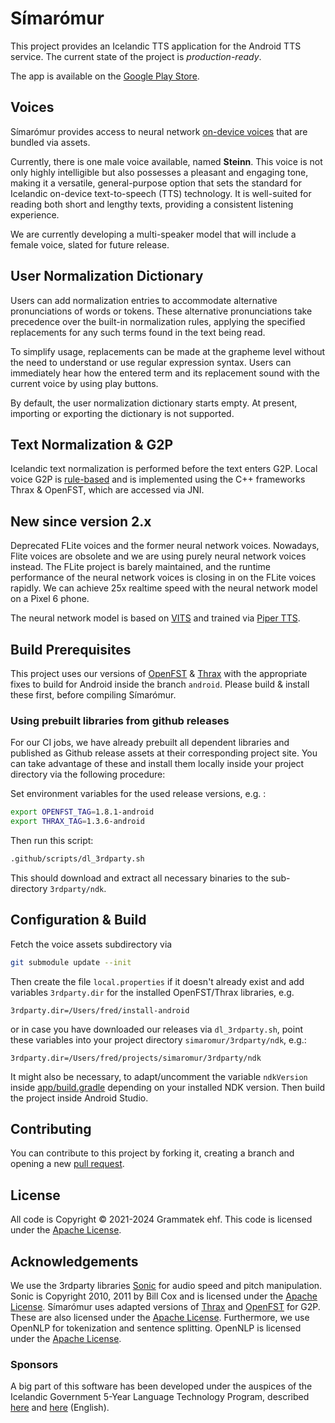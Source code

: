# Símarómur

This project provides an Icelandic TTS application for the Android TTS service. The current state
of the project is *production-ready*.

The app is available on the [Google Play Store](https://play.google.com/store/apps/details?id=com.grammatek.simaromur).

## Voices

Símarómur provides access to neural network [on-device voices](https://github.com/grammatek/simaromur_voices)
that are bundled via assets.

Currently, there is one male voice available, named **Steinn**. This voice is not only highly intelligible
but also possesses a pleasant and engaging tone, making it a versatile, general-purpose option that
sets the standard for Icelandic on-device text-to-speech (TTS) technology. It is well-suited for
reading both short and lengthy texts, providing a consistent listening experience.

We are currently developing a multi-speaker model that will include a female voice, slated for
future release.

## User Normalization Dictionary

Users can add normalization entries to accommodate alternative pronunciations of words or tokens.
These alternative pronunciations take precedence over the built-in normalization rules, applying
the specified replacements for any such terms found in the text being read.

To simplify usage, replacements can be made at the grapheme level without the need to understand or
use regular expression syntax. Users can immediately hear how the entered term and its replacement
sound with the current voice by using play buttons.

By default, the user normalization dictionary starts empty. At present, importing or exporting the
dictionary is not supported.

## Text Normalization & G2P

Icelandic text normalization is performed before the text enters G2P.
Local voice G2P is [rule-based](https://github.com/grammatek/g2p-thrax) and is implemented using the C++
frameworks Thrax & OpenFST, which are accessed via JNI.

## New since version 2.x
Deprecated FLite voices and the former neural network voices. Nowadays, Flite voices are obsolete
and we are using purely neural network voices instead. The FLite project is barely maintained, and
the runtime performance of the neural network voices is closing in on the FLite voices rapidly.
We can achieve 25x realtime speed with the neural network model on a Pixel 6 phone.

The neural network model is based on [VITS](https://github.com/jaywalnut310/vits) and trained via
[Piper TTS](https://github.com/rhasspy/piper). 

## Build Prerequisites

This project uses our versions of [OpenFST](https://github.com/grammatek/openfst) &
[Thrax](https://github.com/grammatek/thrax) with the appropriate fixes to build for Android inside
the branch `android`. Please build & install these first, before compiling Símarómur.

### Using prebuilt libraries from github releases

For our CI jobs, we have already prebuilt all dependent libraries and published as Github release
assets at their corresponding project site. You can take advantage of these and install them locally
inside your project directory via the following procedure:

Set environment variables for the used release versions, e.g. :

```bash
export OPENFST_TAG=1.8.1-android
export THRAX_TAG=1.3.6-android
```

Then run this script:

```bash
.github/scripts/dl_3rdparty.sh
```

This should download and extract all necessary binaries to the sub-directory `3rdparty/ndk`.

## Configuration & Build

Fetch the voice assets subdirectory via

```bash
git submodule update --init
```

Then create the file `local.properties` if it doesn't already exist and add variables `3rdparty.dir`
for the installed OpenFST/Thrax libraries, e.g.

```text
3rdparty.dir=/Users/fred/install-android
```

or in case you have downloaded our releases via `dl_3rdparty.sh`, point these variables into your
project directory `simaromur/3rdparty/ndk`, e.g.:

```text
3rdparty.dir=/Users/fred/projects/simaromur/3rdparty/ndk
```

It might also be necessary, to adapt/uncomment the variable `ndkVersion` inside
[app/build.gradle](app/build.gradle) depending on your installed NDK version. Then build the project
inside Android Studio.

## Contributing

You can contribute to this project by forking it, creating a branch and opening a new
[pull request](https://github.com/grammatek/simaromur/pulls).

## License

All code is Copyright © 2021-2024 Grammatek ehf. This code is licensed under the [Apache License](LICENSE-APACHE2).

## Acknowledgements
We use the 3rdparty libraries [Sonic](https://github.com/waywardgeek/sonic) for audio speed and pitch manipulation.
Sonic is Copyright 2010, 2011 by Bill Cox and is licensed under the [Apache License](LICENSE-APACHE2). Símarómur uses
adapted versions of [Thrax](https://www.openfst.org/twiki/bin/view/GRM/Thrax) and
[OpenFST](https://www.openfst.org/twiki/bin/view/FST/WebHome) for G2P. These are also licensed under the [Apache License](LICENSE-APACHE2).
Furthermore, we use OpenNLP for tokenization and sentence splitting. OpenNLP is licensed under the [Apache License](LICENSE-APACHE2).

### Sponsors
A big part of this software has been developed under the auspices of the Icelandic Government 5-Year Language Technology Program, described
[here](https://www.stjornarradid.is/lisalib/getfile.aspx?itemid=56f6368e-54f0-11e7-941a-005056bc530c) and
[here](https://clarin.is/media/uploads/mlt-en.pdf) (English).
